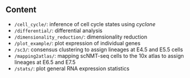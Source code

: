 Content
-------
* `/cell_cycle/`: inference of cell cycle states using *cyclone*
* `/differential/`: differential analysis
* `/dimensionality_reduction/`: dimensionality reduction
* `/plot_example/`: plot expression of individual genes
* `/sc3/`: consensus clustering to assign lineages at E4.5 and E5.5 cells
* `/mapping2atlas/`: mapping scNMT-seq cells to the 10x atlas to assign lineages at E6.5 and E7.5
* `/stats/`: plot general RNA expression statistics

